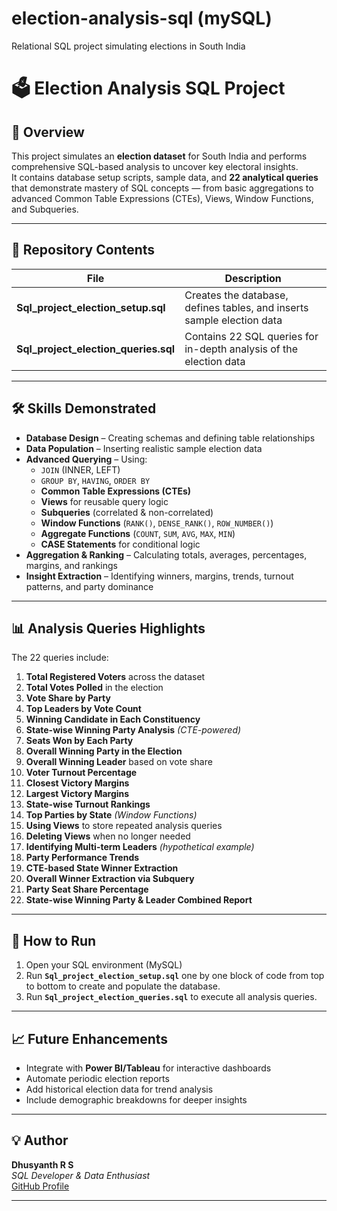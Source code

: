# election-analysis-sql (mySQL)
Relational SQL project simulating elections in South India

# 🗳️ Election Analysis SQL Project

## 📌 Overview
This project simulates an **election dataset** for South India and performs comprehensive SQL-based analysis to uncover key electoral insights.  
It contains database setup scripts, sample data, and **22 analytical queries** that demonstrate mastery of SQL concepts — from basic aggregations to advanced Common Table Expressions (CTEs), Views, Window Functions, and Subqueries.

---

## 📂 Repository Contents
| File | Description |
|------|-------------|
| **Sql_project_election_setup.sql** | Creates the database, defines tables, and inserts sample election data |
| **Sql_project_election_queries.sql** | Contains 22 SQL queries for in-depth analysis of the election data |

---

## 🛠 Skills Demonstrated
- **Database Design** – Creating schemas and defining table relationships  
- **Data Population** – Inserting realistic sample election data  
- **Advanced Querying** – Using:
  - `JOIN` (INNER, LEFT)
  - `GROUP BY`, `HAVING`, `ORDER BY`
  - **Common Table Expressions (CTEs)**
  - **Views** for reusable query logic
  - **Subqueries** (correlated & non-correlated)
  - **Window Functions** (`RANK()`, `DENSE_RANK()`, `ROW_NUMBER()`)
  - **Aggregate Functions** (`COUNT`, `SUM`, `AVG`, `MAX`, `MIN`)
  - **CASE Statements** for conditional logic
- **Aggregation & Ranking** – Calculating totals, averages, percentages, margins, and rankings  
- **Insight Extraction** – Identifying winners, margins, trends, turnout patterns, and party dominance  

---

## 📊 Analysis Queries Highlights
The 22 queries include:
1. **Total Registered Voters** across the dataset  
2. **Total Votes Polled** in the election  
3. **Vote Share by Party**  
4. **Top Leaders by Vote Count**  
5. **Winning Candidate in Each Constituency**  
6. **State-wise Winning Party Analysis** *(CTE-powered)*  
7. **Seats Won by Each Party**  
8. **Overall Winning Party in the Election**  
9. **Overall Winning Leader** based on vote share  
10. **Voter Turnout Percentage**  
11. **Closest Victory Margins**  
12. **Largest Victory Margins**  
13. **State-wise Turnout Rankings**  
14. **Top Parties by State** *(Window Functions)*  
15. **Using Views** to store repeated analysis queries  
16. **Deleting Views** when no longer needed  
17. **Identifying Multi-term Leaders** *(hypothetical example)*  
18. **Party Performance Trends**  
19. **CTE-based State Winner Extraction**  
20. **Overall Winner Extraction via Subquery**  
21. **Party Seat Share Percentage**  
22. **State-wise Winning Party & Leader Combined Report**  

---

## 🚀 How to Run
1. Open your SQL environment (MySQL)  
2. Run **`Sql_project_election_setup.sql`** one by one block of code from top to bottom to create and populate the database.  
3. Run **`Sql_project_election_queries.sql`** to execute all analysis queries.

---

## 📈 Future Enhancements
- Integrate with **Power BI/Tableau** for interactive dashboards  
- Automate periodic election reports  
- Add historical election data for trend analysis  
- Include demographic breakdowns for deeper insights  

---

## 💡 Author
**Dhusyanth R S**  
_SQL Developer & Data Enthusiast_  
[GitHub Profile](https://github.com/Dhusyanth-R-S)

---

